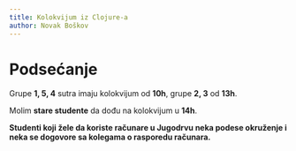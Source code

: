 ```yaml
---
title: Kolokvijum iz Clojure-a
author: Novak Boškov
---
```


# Podsećanje

Grupe **1, 5, 4** sutra imaju kolokvijum od **10h**, grupe **2, 3** od
**13h**.

Molim **stare studente** da dođu na kolokvijum u **14h**.

**Studenti koji žele da koriste računare u Jugodrvu neka podese
okruženje i neka se dogovore sa kolegama o rasporedu računara.**
